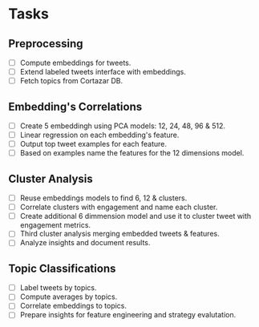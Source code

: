 # Tasks

## Preprocessing
- [ ] Compute embeddings for tweets.
- [ ] Extend labeled tweets interface with embeddings.
- [ ] Fetch topics from Cortazar DB.

## Embedding's Correlations
- [ ] Create 5 embeddingh using PCA models: 12, 24, 48, 96 & 512.
- [ ] Linear regression on each embedding's feature.
- [ ] Output top tweet examples for each feature.
- [ ] Based on examples name the features for the 12 dimensions model.

## Cluster Analysis
- [ ] Reuse embeddings models to find 6, 12 & clusters.
- [ ] Correlate clusters with engagement and name each cluster.
- [ ] Create additional 6 dimmension model and use it to cluster tweet with engagement metrics.
- [ ] Third cluster analysis merging embedded tweets & features.
- [ ] Analyze insights and document results.

## Topic Classifications
- [ ] Label tweets by topics.
- [ ] Compute averages by topics.
- [ ] Correlate embeddings to topics.
- [ ] Prepare insights for feature engineering and strategy evalutation.
